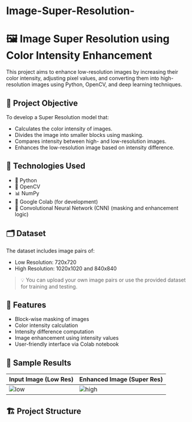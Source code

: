 # Image-Super-Resolution-
# 🖼️ Image Super Resolution using Color Intensity Enhancement

This project aims to enhance low-resolution images by increasing their color intensity, adjusting pixel values, and converting them into high-resolution images using Python, OpenCV, and deep learning techniques.

## 🚀 Project Objective

To develop a Super Resolution model that:
- Calculates the color intensity of images.
- Divides the image into smaller blocks using masking.
- Compares intensity between high- and low-resolution images.
- Enhances the low-resolution image based on intensity difference.

## 🧠 Technologies Used

- 🐍 Python
- 📸 OpenCV
- 📊 NumPy
- 📁 Google Colab (for development)
- 🧠 Convolutional Neural Network (CNN) (masking and enhancement logic)

## 🗂️ Dataset

The dataset includes image pairs of:
- Low Resolution: 720x720
- High Resolution: 1020x1020 and 840x840

> 💡 You can upload your own image pairs or use the provided dataset for training and testing.

## 📌 Features

- Block-wise masking of images
- Color intensity calculation
- Intensity difference computation
- Image enhancement using intensity values
- User-friendly interface via Colab notebook

## 📸 Sample Results

| Input Image (Low Res) | Enhanced Image (Super Res) |
|------------------------|-----------------------------|
| ![low](images/low_res.jpg) | ![high](images/enhanced.jpg) |

## 🏗️ Project Structure

